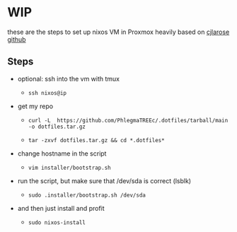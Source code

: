 # WIP
these are the steps to set up nixos VM in Proxmox
heavily based on [cjlarose github](https://github.com/cjlarose/nixos-dev-env/blob/3285f8f05d5f259c47e1ddab3bf4e0e18686ac27/README.md)

## Steps
- optional: ssh into the vm with tmux

  - `ssh nixos@ip`

- get my repo

  - `curl -L  https://github.com/PhlegmaTREEc/.dotfiles/tarball/main -o dotfiles.tar.gz`

  - `tar -zxvf dotfiles.tar.gz && cd *.dotfiles*`

- change hostname in the script

  - ```vim installer/bootstrap.sh```

- run the script, but make sure that /dev/sda is correct (lsblk)
  
  - `sudo .installer/bootstrap.sh /dev/sda`

- and then just install and profit

  - `sudo nixos-install`
